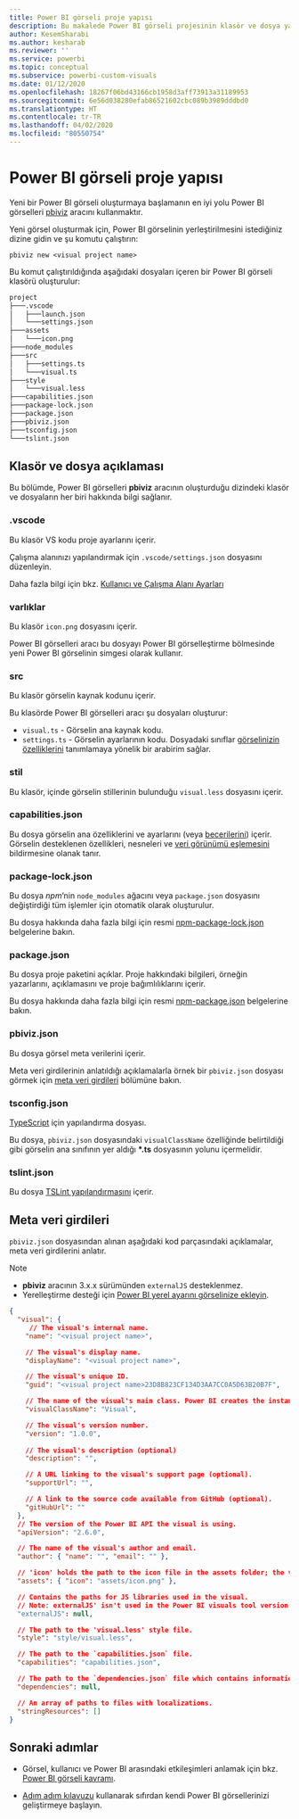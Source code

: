 ```yaml
---
title: Power BI görseli proje yapısı
description: Bu makalede Power BI görseli projesinin klasör ve dosya yapısı açıklanır
author: KesemSharabi
ms.author: kesharab
ms.reviewer: ''
ms.service: powerbi
ms.topic: conceptual
ms.subservice: powerbi-custom-visuals
ms.date: 01/12/2020
ms.openlocfilehash: 18267f06bd43166cb1958d3aff73913a31189953
ms.sourcegitcommit: 6e56d038280efab86521602cbc089b3989dddbd0
ms.translationtype: HT
ms.contentlocale: tr-TR
ms.lasthandoff: 04/02/2020
ms.locfileid: "80550754"
---
```

# <a name="power-bi-visual-project-structure"></a>Power BI görseli proje yapısı

Yeni bir Power BI görseli oluşturmaya başlamanın en iyi yolu Power BI görselleri [pbiviz](https://www.npmjs.com/package/powerbi-visuals-tools) aracını kullanmaktır.

Yeni görsel oluşturmak için, Power BI görselinin yerleştirilmesini istediğiniz dizine gidin ve şu komutu çalıştırın:

`pbiviz new <visual project name>`

Bu komut çalıştırıldığında aşağıdaki dosyaları içeren bir Power BI görseli klasörü oluşturulur:

```markdown
project
├───.vscode
│   ├───launch.json
│   └───settings.json
├───assets
│   └───icon.png
├───node_modules
├───src
│   ├───settings.ts
│   └───visual.ts
├───style
│   └───visual.less
├───capabilities.json
├───package-lock.json
├───package.json
├───pbiviz.json
├───tsconfig.json
└───tslint.json
```

## <a name="folder-and-file-description"></a>Klasör ve dosya açıklaması

Bu bölümde, Power BI görselleri **pbiviz** aracının oluşturduğu dizindeki klasör ve dosyaların her biri hakkında bilgi sağlanır.  

### <a name="vscode"></a>.vscode

Bu klasör VS kodu proje ayarlarını içerir.

Çalışma alanınızı yapılandırmak için `.vscode/settings.json` dosyasını düzenleyin.

Daha fazla bilgi için bkz. [Kullanıcı ve Çalışma Alanı Ayarları](https://code.visualstudio.com/docs/getstarted/settings)

### <a name="assets"></a>varlıklar

Bu klasör `icon.png` dosyasını içerir.

Power BI görselleri aracı bu dosyayı Power BI görselleştirme bölmesinde yeni Power BI görselinin simgesi olarak kullanır.

### <a name="src"></a>src

Bu klasör görselin kaynak kodunu içerir.

Bu klasörde Power BI görselleri aracı şu dosyaları oluşturur:
* `visual.ts` - Görselin ana kaynak kodu.
* `settings.ts` - Görselin ayarlarının kodu. Dosyadaki sınıflar [görselinizin özelliklerini](./objects-properties.md#properties) tanımlamaya yönelik bir arabirim sağlar.

### <a name="style"></a>stil

Bu klasör, içinde görselin stillerinin bulunduğu `visual.less` dosyasını içerir.

### <a name="capabilitiesjson"></a>capabilities.json

Bu dosya görselin ana özelliklerini ve ayarlarını (veya [becerilerini](./capabilities.md)) içerir. Görselin desteklenen özellikleri, nesneleri ve [veri görünümü eşlemesini](./dataview-mappings.md) bildirmesine olanak tanır.

### <a name="package-lockjson"></a>package-lock.json

Bu dosya *npm*’nin `node_modules` ağacını veya `package.json` dosyasını değiştirdiği tüm işlemler için otomatik olarak oluşturulur.

Bu dosya hakkında daha fazla bilgi için resmi [npm-package-lock.json](https://docs.npmjs.com/files/package-lock.json) belgelerine bakın.

### <a name="packagejson"></a>package.json

Bu dosya proje paketini açıklar. Proje hakkındaki bilgileri, örneğin yazarlarını, açıklamasını ve proje bağımlılıklarını içerir.

Bu dosya hakkında daha fazla bilgi için resmi [npm-package.json](https://docs.npmjs.com/files/package.json.html) belgelerine bakın.

### <a name="pbivizjson"></a>pbiviz.json

Bu dosya görsel meta verilerini içerir.

Meta veri girdilerinin anlatıldığı açıklamalarla örnek bir `pbiviz.json` dosyası görmek için [meta veri girdileri](#metadata-entries) bölümüne bakın.

### <a name="tsconfigjson"></a>tsconfig.json

[TypeScript](https://www.typescriptlang.org/docs/handbook/tsconfig-json.html) için yapılandırma dosyası.

Bu dosya, `pbiviz.json` dosyasındaki `visualClassName` özelliğinde belirtildiği gibi görselin ana sınıfının yer aldığı **\*.ts** dosyasının yolunu içermelidir.

### <a name="tslintjson"></a>tslint.json

Bu dosya [TSLint yapılandırmasını](https://palantir.github.io/tslint/usage/configuration/) içerir.

## <a name="metadata-entries"></a>Meta veri girdileri

`pbiviz.json` dosyasından alınan aşağıdaki kod parçasındaki açıklamalar, meta veri girdilerini anlatır.

> [!NOTE]
> * **pbiviz** aracının 3.x.x sürümünden `externalJS` desteklenmez.
> * Yerelleştirme desteği için [Power BI yerel ayarını görselinize ekleyin](./localization.md).

```json
{
  "visual": {
     // The visual's internal name.
    "name": "<visual project name>",

    // The visual's display name.
    "displayName": "<visual project name>",

    // The visual's unique ID.
    "guid": "<visual project name>23D8B823CF134D3AA7CC0A5D63B20B7F",

    // The name of the visual's main class. Power BI creates the instance of this class to start using the visual in a Power BI report.
    "visualClassName": "Visual",

    // The visual's version number.
    "version": "1.0.0",
    
    // The visual's description (optional)
    "description": "",

    // A URL linking to the visual's support page (optional).
    "supportUrl": "",

    // A link to the source code available from GitHub (optional).
    "gitHubUrl": ""
  },
  // The version of the Power BI API the visual is using.
  "apiVersion": "2.6.0",

  // The name of the visual's author and email.
  "author": { "name": "", "email": "" },

  // 'icon' holds the path to the icon file in the assets folder; the visual's display icon.
  "assets": { "icon": "assets/icon.png" },

  // Contains the paths for JS libraries used in the visual.
  // Note: externalJS' isn't used in the Power BI visuals tool version 3.x.x or higher.
  "externalJS": null,

  // The path to the 'visual.less' style file.
  "style": "style/visual.less",

  // The path to the `capabilities.json` file.
  "capabilities": "capabilities.json",

  // The path to the `dependencies.json` file which contains information about R packages used in R based visuals.
  "dependencies": null,

  // An array of paths to files with localizations.
  "stringResources": []
}
```

## <a name="next-steps"></a>Sonraki adımlar

* Görsel, kullanıcı ve Power BI arasındaki etkileşimleri anlamak için bkz. [Power BI görseli kavramı](./power-bi-visuals-concept.md).

* [Adım adım kılavuzu](./custom-visual-develop-tutorial.md) kullanarak sıfırdan kendi Power BI görsellerinizi geliştirmeye başlayın.
